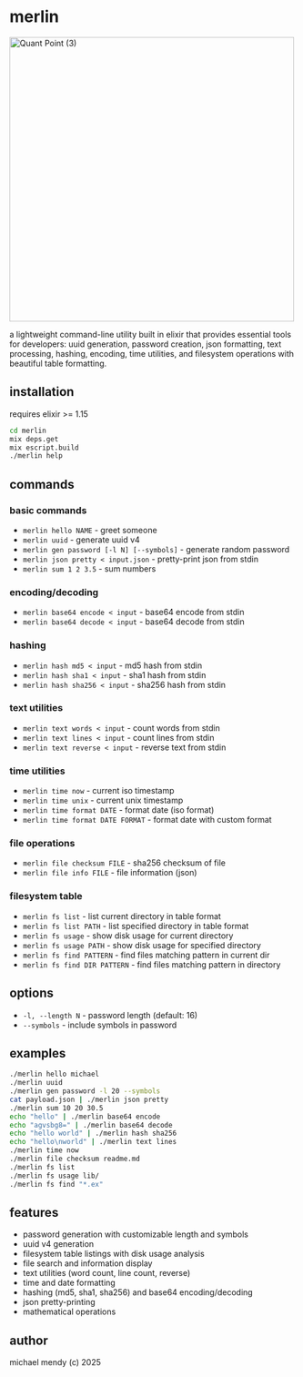 # merlin

<img width="500" height="500" alt="Quant Point (3)" src="https://github.com/user-attachments/assets/9da91c5a-326d-4f06-aed9-77632661792e" />

a lightweight command-line utility built in elixir that provides essential tools for developers: uuid generation, password creation, json formatting, text processing, hashing, encoding, time utilities, and filesystem operations with beautiful table formatting.

## installation

requires elixir >= 1.15

```bash
cd merlin
mix deps.get
mix escript.build
./merlin help
```

## commands

### basic commands
- `merlin hello NAME` - greet someone
- `merlin uuid` - generate uuid v4
- `merlin gen password [-l N] [--symbols]` - generate random password
- `merlin json pretty < input.json` - pretty-print json from stdin
- `merlin sum 1 2 3.5` - sum numbers

### encoding/decoding
- `merlin base64 encode < input` - base64 encode from stdin
- `merlin base64 decode < input` - base64 decode from stdin

### hashing
- `merlin hash md5 < input` - md5 hash from stdin
- `merlin hash sha1 < input` - sha1 hash from stdin
- `merlin hash sha256 < input` - sha256 hash from stdin

### text utilities
- `merlin text words < input` - count words from stdin
- `merlin text lines < input` - count lines from stdin
- `merlin text reverse < input` - reverse text from stdin

### time utilities
- `merlin time now` - current iso timestamp
- `merlin time unix` - current unix timestamp
- `merlin time format DATE` - format date (iso format)
- `merlin time format DATE FORMAT` - format date with custom format

### file operations
- `merlin file checksum FILE` - sha256 checksum of file
- `merlin file info FILE` - file information (json)

### filesystem table
- `merlin fs list` - list current directory in table format
- `merlin fs list PATH` - list specified directory in table format
- `merlin fs usage` - show disk usage for current directory
- `merlin fs usage PATH` - show disk usage for specified directory
- `merlin fs find PATTERN` - find files matching pattern in current dir
- `merlin fs find DIR PATTERN` - find files matching pattern in directory

## options

- `-l, --length N` - password length (default: 16)
- `--symbols` - include symbols in password

## examples

```bash
./merlin hello michael
./merlin uuid
./merlin gen password -l 20 --symbols
cat payload.json | ./merlin json pretty
./merlin sum 10 20 30.5
echo "hello" | ./merlin base64 encode
echo "agvsbg8=" | ./merlin base64 decode
echo "hello world" | ./merlin hash sha256
echo "hello\nworld" | ./merlin text lines
./merlin time now
./merlin file checksum readme.md
./merlin fs list
./merlin fs usage lib/
./merlin fs find "*.ex"
```

## features

- password generation with customizable length and symbols
- uuid v4 generation
- filesystem table listings with disk usage analysis
- file search and information display
- text utilities (word count, line count, reverse)
- time and date formatting
- hashing (md5, sha1, sha256) and base64 encoding/decoding
- json pretty-printing
- mathematical operations

## author
michael mendy (c) 2025
